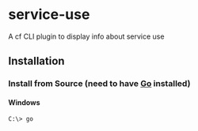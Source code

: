 # service-use 

A cf CLI plugin to display info about service use

## Installation
### Install from Source (need to have [Go](http://golang.org/dl/) installed)
#### Windows
```
C:\> go 
```
